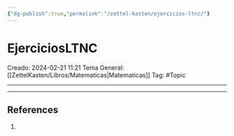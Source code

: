 ```yaml
---
{"dg-publish":true,"permalink":"/zettel-kasten/ejercicios-ltnc/"}
---
```



# EjerciciosLTNC
Creado: 2024-02-21 11:21
Tema General:[[ZettelKasten/Libros/Matematicas\|Matematicas]]
Tag: #Topic


___

___
## References
1.